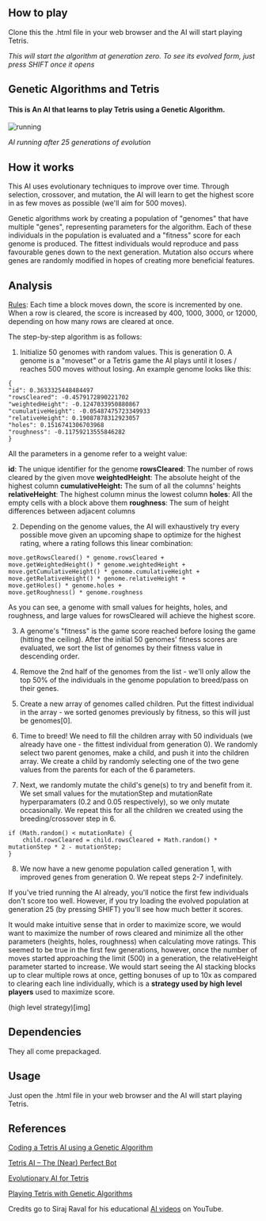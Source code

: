 ## How to play

Clone this the .html file in your web browser and the AI will start playing Tetris.

*This will start the algorithm at generation zero. To see its evolved form, just press SHIFT once it opens*

## Genetic Algorithms and Tetris

#### This is An AI that learns to play Tetris using a Genetic Algorithm.

![running](gif)

*AI running after 25 generations of evolution*

## How it works

This AI uses evolutionary techniques to improve over time. Through selection, crossover, and mutation, the AI will learn to get the highest score in as few moves as possible (we'll aim for 500 moves).

Genetic algorithms work by creating a population of "genomes" that have multiple "genes", representing parameters for the algorithm. Each of these individuals in the population is evaluated and a "fitness" score for each genome is produced. The fittest individuals would reproduce and pass favourable genes down to the next generation. Mutation also occurs where genes are randomly modified in hopes of creating more beneficial features.

## Analysis

[Rules](http://tetris.wikia.com/wiki/Scoring): Each time a block moves down, the score is incremented by one. When a row is cleared, the score is increased by 400, 1000, 3000, or 12000, depending on how many rows are cleared at once.

The step-by-step algorithm is as follows:
1. Initialize 50 genomes with random values. This is generation 0. A genome is a "moveset" or a Tetris game the AI plays until it loses / reaches 500 moves without losing. An example genome looks like this:

```
{
"id": 0.3633325448484497
"rowsCleared": -0.4579172890221702
"weightedHeight": -0.1247033950880867
"cumulativeHeight": -0.05487475723349933
"relativeHeight": 0.19087878312923057
"holes": 0.1516741306703968
"roughness": -0.11759213555846282
}
```
All the parameters in a genome refer to a weight value:

**id**: The unique identifier for the genome
**rowsCleared**: The number of rows cleared by the given move
**weightedHeight**: The absolute height of the highest column
**cumulativeHeight:**  The sum of all the columns' heights
**relativeHeight**: The highest column minus the lowest column
**holes**: All the empty cells with a block above them
**roughness**: The sum of height differences between adjacent columns

2. Depending on the genome values, the AI will exhaustively try every possible move given an upcoming shape to optimize for the highest rating, where a rating follows this linear combination:

```
move.getRowsCleared() * genome.rowsCleared +
move.getWeightedHeight() * genome.weightedHeight +
move.getCumulativeHeight() * genome.cumulativeHeight +
move.getRelativeHeight() * genome.relativeHeight +
move.getHoles() * genome.holes +
move.getRoughness() * genome.roughness
```

As you can see, a genome with small values for heights, holes, and roughness, and large values for rowsCleared will achieve the highest score. 

3. A genome's "fitness" is the game score reached before losing the game (hitting the ceiling). After the initial 50 genomes' fitness scores are evaluated, we sort the list of genomes by their fitness value in descending order.

4. Remove the 2nd half of the genomes from the list - we'll only allow the top 50% of the individuals in the genome population to breed/pass on their genes.

5. Create a new array of genomes called children. Put the fittest individual in the array - we sorted genomes previously by fitness, so this will just be genomes[0]. 

6. Time to breed! We need to fill the children array with 50 individuals (we already have one - the fittest individual from generation 0). We randomly select two parent genomes, make a child, and push it into the children array. We create a child by randomly selecting one of the two gene values from the parents for each of the 6 parameters.

7. Next, we randomly mutate the child's gene(s) to try and benefit from it. We set small values for the mutationStep and mutationRate hyperparamaters (0.2 and 0.05 respectively), so we only mutate occasionally. We repeat this for all the children we created using the breeding/crossover step in 6.
```
if (Math.random() < mutationRate) {
	child.rowsCleared = child.rowsCleared + Math.random() * mutationStep * 2 - mutationStep;
}
```

8. We now have a new genome population called generation 1, with improved genes from generation 0. We repeat steps 2-7 indefinitely.

If you've tried running the AI already, you'll notice the first few individuals don't score too well. However, if you try loading the evolved population at generation 25 (by pressing SHIFT) you'll see how much better it scores.

It would make intuitive sense that in order to maximize score, we would want to maximize the number of rows cleared and minimize all the other parameters (heights, holes, roughness) when calculating move ratings. This seemed to be true in the first few generations, however, once the number of moves started approaching the limit (500) in a generation, the relativeHeight parameter started to increase. We would start seeing the AI stacking blocks up to clear multiple rows at once, getting bonuses of up to 10x as compared to clearing each line individually, which is a **strategy used by high level players** used to maximize score. 

(high level strategy)[img]

## Dependencies

They all come prepackaged.

## Usage

Just open the .html file in your web browser and the AI will start playing Tetris.

## References

[Coding a Tetris AI using a Genetic Algorithm](https://luckytoilet.wordpress.com/2011/05/27/coding-a-tetris-ai-using-a-genetic-algorithm/)

[Tetris AI – The (Near) Perfect Bot](https://codemyroad.wordpress.com/2013/04/14/tetris-ai-the-near-perfect-player/)

[Evolutionary AI for Tetris](http://www.cs.uml.edu/ecg/uploads/AIfall10/eshahar_rwest_GATetris.pdf)

[Playing Tetris with Genetic Algorithms](http://cs229.stanford.edu/proj2015/238_poster.pdf)

Credits go to Siraj Raval for his educational [AI videos](https://www.youtube.com/channel/UCWN3xxRkmTPmbKwht9FuE5A) on YouTube.